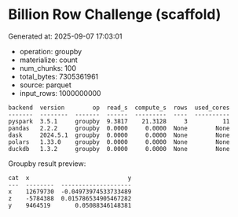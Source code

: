 # Billion Row Challenge (scaffold)

Generated at: 2025-09-07 17:03:01

- operation: groupby
- materialize: count
- num_chunks: 100
- total_bytes: 7305361961
- source: parquet
- input_rows: 1000000000

```text
backend  version        op  read_s  compute_s  rows  used_cores
-------  --------  -------  ------  ---------  ----  ----------
pyspark  3.5.1     groupby  9.3817    21.3128     3          11
pandas   2.2.2     groupby  0.0000     0.0000  None        None
dask     2024.5.1  groupby  0.0000     0.0000  None        None
polars   1.33.0    groupby  0.0000     0.0000  None        None
duckdb   1.3.2     groupby  0.0000     0.0000  None        None
```

Groupby result preview:

```text
cat  x                            y
---  --------  --------------------
x    12679730  -0.04973974533733489
z    -5784388  0.015786534905467282
y    9464519       0.05088346148381
```
